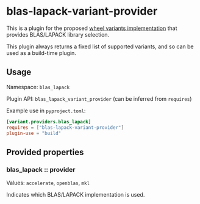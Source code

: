 # blas-lapack-variant-provider

This is a plugin for the proposed [wheel variants implementation](
https://github.com/wheelnext/pep_xxx_wheel_variants) that provides
BLAS/LAPACK library selection.

This plugin always returns a fixed list of supported variants, and so
can be used as a build-time plugin.

## Usage

Namespace: `blas_lapack`

Plugin API: `blas_lapack_variant_provider` (can be inferred from `requires`)

Example use in `pyproject.toml`:

```toml
[variant.providers.blas_lapack]
requires = ["blas-lapack-variant-provider"]
plugin-use = "build"
```

## Provided properties
### blas_lapack :: provider

Values: `accelerate`, `openblas`, `mkl`

Indicates which BLAS/LAPACK implementation is used.

